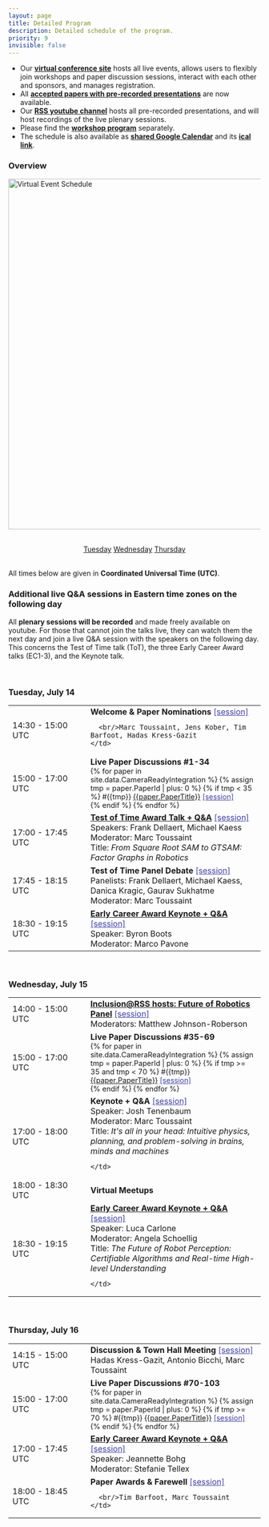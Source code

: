 ```yaml
---
layout: page
title: Detailed Program
description: Detailed schedule of the program.
priority: 9
invisible: false
---
```


* Our [**virtual conference site**](https://pheedloop.com/rss2020/virtual/)
hosts all live events, allows users to flexibly join workshops and
paper discussion sessions, interact with each other and sponsors, and
manages registration.
* All [**accepted papers with pre-recorded presentations**]({{site.baseurl}}/program/papers/) are now available.
* Our [**RSS youtube channel**](https://www.youtube.com/channel/UCeEbAUGjtBlzmqWO5u6VeGg) hosts all pre-recorded presentations, and will host recordings of the
live plenary sessions.
* Please find the [**workshop program**]({{site.baseurl}}/program/workshops/) separately.
* The schedule is also available as [**shared Google Calendar**](https://calendar.google.com/calendar?cid=dDBoN2ltZGx2YnNyYmRocnYxZjgwYTdhcThAZ3JvdXAuY2FsZW5kYXIuZ29vZ2xlLmNvbQ) and its [**ical link**](https://calendar.google.com/calendar/ical/t0h7imdlvbsrbdhrv1f80a7aq8%40group.calendar.google.com/public/basic.ics).

### Overview


<img src="{{ site.baseurl }}/images/schedule-crop.jpg"
       alt="Virtual Event Schedule" width = "700" /> 


<br/>

<center>
  <a class="btn btn-primary" href="#tue" role="button">Tuesday</a>
  <a class="btn btn-primary" href="#wed" role="button">Wednesday</a>
  <a class="btn btn-primary" href="#thu" role="button">Thursday</a>
</center>

<br/>

All times below are given in **Coordinated Universal Time (UTC)**.

### Additional live Q&A sessions in Eastern time zones on the following day

All **plenary sessions will be recorded** and made freely available on
youtube. For those that cannot join the talks live, they can watch them the
next day and join a live Q&A session with the speakers on the
following day. This concerns the Test of Time talk (ToT), the three
Early Career Award talks (EC1-3), and the Keynote talk.



<a name="tue">&nbsp;</a>

### Tuesday, July 14

<table class="table table-striped table-program">
  <tr>
    <td width="140px">14:30 - 15:00 UTC</td>
    <td>
      <b>Welcome & Paper Nominations</b> <a href="https://pheedloop.com/rss2020/virtual/#session_EykIMu" title="Pheedloop Virtual Session" style="color:#4040a0;" target="_blank">[session]</a>

      <br/>Marc Toussaint, Jens Kober, Tim Barfoot, Hadas Kress-Gazit
    </td>
  </tr>
  <tr>
    <td width="140px">15:00 - 17:00 UTC</td>
    <td>
      <b>Live Paper Discussions #1-34</b>
	  <br/>
	  <div style="font-size:90%;">
	  {% for paper in site.data.CameraReadyIntegration %}
	  {% assign tmp = paper.PaperId | plus: 0 %}
      {% if tmp < 35 %}
	  #{{tmp}}
	  <a href="{{site.baseurl}}/program/papers/{{paper.PaperId}}/" title="paper details">{{paper.PaperTitle}}</a>
	  <!--
	  <a href="http://www.roboticsproceedings.org/rss16/p{{paper.PaperIdZeros}}.pdf" title="pdf" style="color:#4040a0;">[pdf]</a>
	  <a href="https://www.youtube.com/watch?v={{paper.YouTube}}" title="Pre-recorded Presentation on Youtube" style="color:#4040a0;">[talk]</a>
	  -->
	  <a href="{{paper.deeplink}}" title="Pheedloop Virtual Session" style="color:#4040a0;" target="_blank">[session]</a>
	  <br/>
      {% endif %}
	  {% endfor %}
	  </div>
    </td>
  </tr>
  <tr>
    <td width="140px">17:00 - 17:45 UTC</td>
    <td>
      <b><a href="{{site.baseurl}}/program/testoftimeaward/">Test of Time Award Talk + Q&A</a></b> <a href="https://pheedloop.com/rss2020/virtual/#session_fAlqAe" title="Pheedloop Virtual Session" style="color:#4040a0;" target="_blank">[session]</a>
      <br/>Speakers: Frank Dellaert, Michael Kaess
      <br/>Moderator: Marc Toussaint
	  <br/>Title: <i>From Square Root SAM to GTSAM: Factor Graphs in Robotics</i>
    </td>
  </tr>
  <tr>
    <td width="140px">17:45 - 18:15 UTC</td>
    <td>
      <b>Test of Time Panel Debate</b> <a href="https://pheedloop.com/rss2020/virtual/#session_yIjewU" title="Pheedloop Virtual Session" style="color:#4040a0;" target="_blank">[session]</a>
      <br/>Panelists: Frank Dellaert, Michael Kaess, Danica Kragic, Gaurav Sukhatme
	  <br/>Moderator: Marc Toussaint
    </td>
  </tr>
  <tr>
    <td width="140px">18:30 - 19:15 UTC</td>
    <td>
      <b><a href="{{site.baseurl}}/program/careerawards/">Early Career Award Keynote + Q&A</a></b> <a href="https://pheedloop.com/rss2020/virtual/#session_uCoRvD" title="Pheedloop Virtual Session" style="color:#4040a0;" target="_blank">[session]</a>
      <br/>Speaker: Byron Boots
      <br/>Moderator: Marco Pavone
    </td>
  </tr>
</table>

<a name="wed">&nbsp;</a>

### Wednesday, July 15

<table class="table table-striped table-program">
  <tr>
    <td width="140px">14:00 - 15:00 UTC</td>
    <td>
      <b><a href="https://sites.google.com/view/inclusion-2020">Inclusion@RSS hosts: Future of Robotics Panel</a></b> <a href="https://pheedloop.com/rss2020/virtual/#meetup_EXH4762FMEQSK7AXN" title="Pheedloop Virtual Session" style="color:#4040a0;" target="_blank">[session]</a>
      <br/>Moderators: Matthew Johnson-Roberson
    </td>
  </tr>
  <tr>
    <td width="140px">15:00 - 17:00 UTC</td>
    <td>
      <b>Live Paper Discussions #35-69</b>
	  <br/>
	  <div style="font-size:90%;">
	  {% for paper in site.data.CameraReadyIntegration %}
	  {% assign tmp = paper.PaperId | plus: 0 %}
      {% if tmp >= 35 and tmp < 70 %}
	  #{{tmp}}
	  <a href="{{site.baseurl}}/program/papers/{{paper.PaperId}}/" title="paper details">{{paper.PaperTitle}}</a>
	  <!--
	  <a href="http://www.roboticsproceedings.org/rss16/p{{paper.PaperIdZeros}}.pdf" title="pdf" style="color:#4040a0;">[pdf]</a>
	  <a href="https://www.youtube.com/watch?v={{paper.YouTube}}" title="Pre-recorded Presentation on Youtube" style="color:#4040a0;">[talk]</a>
	  -->
	  <a href="{{paper.deeplink}}" title="Pheedloop Virtual Session" style="color:#4040a0;" target="_blank">[session]</a>
	  <br/>
      {% endif %}
	  {% endfor %}
	  </div>
    </td>
  </tr>
  <tr>
    <td width="140px">17:00 - 18:00 UTC</td>
    <td>
      <b>Keynote + Q&A</b> <a href="https://pheedloop.com/rss2020/virtual/#session_JKGGgV" title="Pheedloop Virtual Session" style="color:#4040a0;" target="_blank">[session]</a>
      <br/>Speaker: Josh Tenenbaum
      <br/>Moderator: Marc Toussaint
	  <br/>Title: <i>It's all in your head: Intuitive physics, planning, and problem-solving in brains, minds and machines</i>

    </td>
  </tr>
  <tr>
    <td width="140px">18:00 - 18:30 UTC</td>
    <td>
      <b>Virtual Meetups</b>
    </td>
  </tr>
  <tr>
    <td width="140px">18:30 - 19:15 UTC</td>
    <td>
      <b><a href="{{site.baseurl}}/program/careerawards/">Early Career Award Keynote + Q&A</a></b> <a href="https://pheedloop.com/rss2020/virtual/#session_EIhCLO" title="Pheedloop Virtual Session" style="color:#4040a0;" target="_blank">[session]</a>
      <br/>Speaker: Luca Carlone
      <br/>Moderator: Angela Schoellig
  <br/>Title: <i>The Future of Robot Perception: Certifiable Algorithms and Real-time High-level Understanding</i>

    </td>
  </tr>
</table>

<a name="thu">&nbsp;</a>

### Thursday, July 16

<table class="table table-striped table-program">
  <tr>
    <td width="140px">14:15 - 15:00 UTC</td>
    <td>
      <b>Discussion & Town Hall Meeting</b> <a href="https://pheedloop.com/rss2020/virtual/#session_VbWoLC" title="Pheedloop Virtual Session" style="color:#4040a0;" target="_blank">[session]</a>
      <br/>Hadas Kress-Gazit, Antonio Bicchi, Marc Toussaint
    </td>
  </tr>
  <tr>
    <td width="140px">15:00 - 17:00 UTC</td>
    <td>
      <b>Live Paper Discussions #70-103</b>
	  <br/>
	  <div style="font-size:90%;">
	  {% for paper in site.data.CameraReadyIntegration %}
	  {% assign tmp = paper.PaperId | plus: 0 %}
      {% if tmp >= 70 %}
	  #{{tmp}}
	  <a href="{{site.baseurl}}/program/papers/{{paper.PaperId}}/" title="paper details">{{paper.PaperTitle}}</a>
	  <!--
	  <a href="http://www.roboticsproceedings.org/rss16/p{{paper.PaperIdZeros}}.pdf" title="pdf" style="color:#4040a0;">[pdf]</a>
	  <a href="https://www.youtube.com/watch?v={{paper.YouTube}}" title="Pre-recorded Presentation on Youtube" style="color:#4040a0;">[talk]</a>
	  -->
	  <a href="{{paper.deeplink}}" title="Pheedloop Virtual Session" style="color:#4040a0;" target="_blank">[session]</a>
	  <br/>
      {% endif %}
	  {% endfor %}
	  </div>
    </td>
  </tr>
  <tr>
    <td width="140px">17:00 - 17:45 UTC</td>
    <td>
      <b><a href="{{site.baseurl}}/program/careerawards/">Early Career Award Keynote + Q&A</a></b> <a href="https://pheedloop.com/rss2020/virtual/#session_NgJTmi" title="Pheedloop Virtual Session" style="color:#4040a0;" target="_blank">[session]</a>
      <br/>Speaker: Jeannette Bohg
      <br/>Moderator: Stefanie Tellex
    </td>
  </tr>
  <tr>
    <td width="140px">18:00 - 18:45 UTC</td>
    <td>
      <b>Paper Awards & Farewell</b> <a href="https://pheedloop.com/rss2020/virtual/#session_kaLhOW" title="Pheedloop Virtual Session" style="color:#4040a0;" target="_blank">[session]</a>

      <br/>Tim Barfoot, Marc Toussaint
    </td>
  </tr>
</table>
